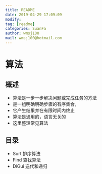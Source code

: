 ```yaml
---
title: README
date: 2019-04-29 17:09:09	
modify: 
tag: [readme]
categories: SuanFa
author: wmsj100
mail: wmsj100@hotmail.com
---
```


# 算法

## 概述
- 算法是一步一步解决问题或完成任务的方法
- 是一组明确明确步骤的有序集合，
- 它产生结果并在有限时间内终止
- 算法是通用的，语言无关的
- 这里整理常见算法

## 目录
- Sort 排序算法
- Find 查找算法
- DiGui 迭代和递归

